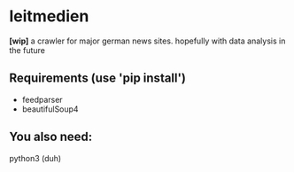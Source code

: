 # leitmedien

**[wip]** a crawler for major german news sites.
hopefully with data analysis in the future

## Requirements (use 'pip install')

- feedparser
- beautifulSoup4

## You also need:

python3 (duh)

